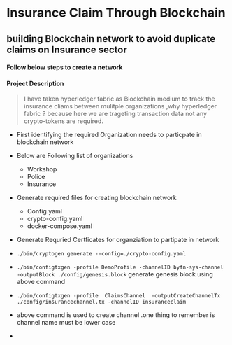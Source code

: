 # Insurance Claim Through Blockchain 

## building Blockchain network to avoid duplicate claims on Insurance sector 

#### Follow below steps to create a network 

#### Project Description 
 > I have taken hyperledger fabric as Blockchain medium to track the insurance cliams between mulitple organizations ,why hyperledger fabric ? because here we are trageting transaction data not any crypto-tokens are required.

- First identifying the required Organization needs to particpate in blockchain network 
- Below are Following list of organizations
    - Workshop
    - Police 
    - Insurance
- Generate required files for creating blockchain network 
    - Config.yaml
    - crypto-config.yaml
    - docker-compose.yaml

- Generate Requried Certficates for organziation to partipate in network
 - `./bin/cryptogen generate --config=./crypto-config.yaml` 
 - `./bin/configtxgen -profile DemoProfile -channelID byfn-sys-channel -outputBlock ./config/genesis.block`  generate genesis block using above command 
 - `./bin/configtxgen -profile  ClaimsChannel  -outputCreateChannelTx ./config/insurancechannel.tx -channelID insuranceclaim`
 - above command is used to create channel .one thing to remember is channel name must be lower case
 - 



